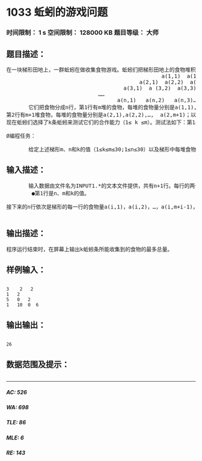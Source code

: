 # 1033 蚯蚓的游戏问题   
### 时间限制： 1 s     空间限制： 128000 KB     题目等级： 大师  
## 题目描述：  

<pre>
在一块梯形田地上，一群蚯蚓在做收集食物游戏。蚯蚓们把梯形田地上的食物堆积整理如下：
                                                 a(1,1)  a(1,2)…a(1,m)
                                          a(2,1)  a(2,2)  a(2,3)…a(2,m)  a(2,m+1)     
                                     a(3,1)  a (3,2)  a(3,3)…a(3,m+1)  a(3,m+2)
                             ……  
                                   a(n,1)   a(n,2)   a(n,3)…           a(n,m+n-1)     
       它们把食物分成n行，第1行有m堆的食物，每堆的食物量分别是a(1,1),a(1,2),…,a(1,m)；
第2行有m+1堆食物，每堆的食物量分别是a(2,1),a(2,2),…,  a(2,m+1)；以下依次有m+2堆、m+3堆、…m+n-1堆食物。
现在蚯蚓们选择了k条蚯蚓来测试它们的合作能力（1≤ k ≤m）。测试法如下：第1条蚯蚓从第1行选择一堆食物，然后往左下或右下爬，并收集1堆食物，例如从a（1,2）只能爬向a(2,2) 或a(2,3)，而不能爬向其它地方。接下来再爬向下一行收集一堆食物，直到第n行收集一堆食物。第1条蚯蚓所收集到的食物量是它在每一行所收集的食物量之和；第2条蚯蚓也从第1行爬到第n行，每行收集一堆食物，爬的方法与第1条蚯蚓相类似，但不能碰到第1条蚯蚓所爬的轨迹；一般地，第i 条蚯蚓从第1行爬到第 n行，每行收集一堆食物，爬的方法与第1条蚯蚓类似，但不能碰到前 I-1 条蚯蚓所爬的轨迹。这k条蚯蚓应该如何合作，才能使它们所收集到的食物总量最多？收集到的食物总量可代表这k条蚯蚓的合作水平。

Ø编程任务：

       给定上述梯形m、n和k的值（1≤k≤m≤30;1≤n≤30）以及梯形中每堆食物的量（小于10的非整数），编程计算这k条蚯蚓所能收集到的食物的最多总量。
</pre>
  
  
## 输入描述：  

<pre>
       输入数据由文件名为INPUT1.*的文本文件提供，共有n+1行。每行的两个数据之间用一个空格隔开。
        ●第1行是n、m和k的值。

接下来的n行依次是梯形的每一行的食物量a(i,1)，a(i,2)，…，a(i,m+i-1)，i=1,2,…,n。

</pre>
  
  
## 输出描述：  

<pre>
程序运行结束时，在屏幕上输出k蚯蚓条所能收集到的食物的最多总量。
</pre>
  
  
## 样例输入：  

<pre><code>
3    2   2    
1   2
5   0   2
1   10  0  6
</code></pre>
  
  
## 输出输出：  

<pre><code>
26
</code></pre>
  
  
## 数据范围及提示：  

<pre>
</pre>
  
  
***  

##### AC: 526  
##### WA: 698  
##### TLE: 86  
##### MLE: 6  
##### RE: 143  

